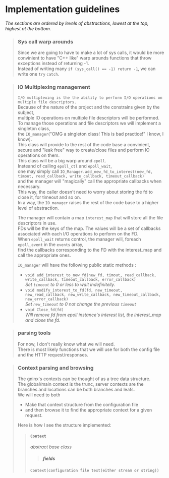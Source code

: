 # Implementation guidelines
*The sections are ordered by levels of abstractions, lowest at the top, highest at the bottom.*
> ### Sys call warp arounds
> Since we are going to have to make a lot of sys calls, it would be more convinient to have "C++ like" warp arounds functions that throw exceptions instead of returning -1.  
> Instead of writing many ``if (sys_call() == -1) return -1``, we can write one ``try`` ``catch``.


> ### IO Multiplexing management
> ``I/O multiplexing is the the ability to perform I/O operations on multiple file descriptors.``  
> Because of the nature of the project and the constrains given by the subject,  
> multiple IO operations on multiple file descriptors will be performed.  
> To manage those operations and file descriptors we will implement a singleton class,  
> the ``IO_manager``("OMG a singleton class! This is bad practice!" I know, I know).  
> This class will provide to the rest of the code base a convinient, secure and "leak free" way to create/close files and perform IO operations on them.  
> This class will be a big warp around ``epoll``.  
> Insteand of calling ``epoll_ctl`` and ``epoll_wait``,  
> one may simply call ``IO_Manager.add_new_fd_to_interest(new_fd, timout, read_callback, write_callback, timeout_callback)``  
> and the manager will "magically" call the appropriate callbacks when necessary.  
> This way, the caller doesn't need to worry about storing the fd to close it, for timeout and so on.  
> In a way, the ``IO_manager`` raises the rest of the code base to a higher level of abstraction.  
>   
> The manager will contain a map ``interest_map`` that will store all the file descriptors in use.  
> FDs will be the keys of the map.
> The values will be a set of callbacks associated with each I/O operations to perform on the FD.  
> When ``epoll_wait`` returns control, the  manager will, foreach ``epoll_event`` in the ``events`` array,  
find the callbacks corresponding to the FD with the interest_map and call the appropriate ones.  
> 
> ``IO_manager`` will have the following public static methods :
> * ``void add_interest_to_new_fd(new_fd, timout, read_callback, write_callback, timeout_callback, error_callback)``  
*Set ``timeout`` to 0 or less to wait indefinitelly.*
> * ``void modify_interest_to_fd(fd, new_timeout, new_read_callback, new_write_callback, new_timeout_callback, new_error_callback)``  
*Set ``new_timeout`` to 0 not change the previous ``timeout``*
> * ``void Close_fd(fd)``  
*Will remove fd from epoll instance's interest list, the interest_map and close the fd.*

> ### parsing tools
> For now, I don't really know what we will need.  
There is most likely functions that we will use for both the config file and the HTTP request/responses.

> ### Context parsing and browsing
> The gninx's contexts can be thought of as a tree data structure.  
> The global/main context is the trunc, server contexts are the branches and locations can be both branches and leafs.  
> We will need to both
> * Make that context structure from the configuration file 
> * and then browse it to find the appropriate context for a given request.  
>
> Here is how I see the structure implemented:
> > #### ``Context``
> > *abstract base class*
> > 
> > > ##### fields
> > > 
> > ``Context(configuration file text(either stream or string))``